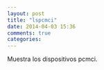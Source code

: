 ```yaml
---
layout: post
title: "lspcmci"
date: 2014-04-03 15:36
comments: true
categories: 
---
```

Muestra los dispositivos pcmci.

